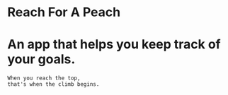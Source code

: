 # Reach For A Peach

# An app that helps you keep track of your goals.

```
When you reach the top, 
that's when the climb begins.
```
